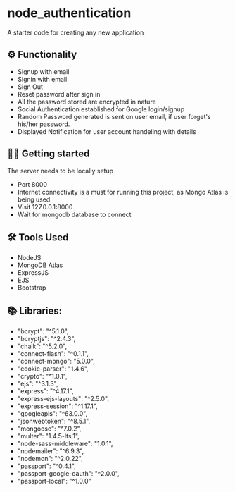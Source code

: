 # node_authentication
A starter code for creating any new application

## ⚙️ Functionality
  - Signup with email
  - Signin with email
  - Sign Out
  - Reset password after sign in
  - All the password stored are encrypted in nature
  - Social Authentication established for Google login/signup
  - Random Password generated is sent on user email, if user forget's his/her password.
  - Displayed Notification for user account handeling with details  

## 🧑‍💻 Getting started
The server needs to be locally setup
  - Port 8000
  - Internet connectivity is a must for running this project, as Mongo Atlas is being used.
  - Visit 127.0.0.1:8000
  - Wait for mongodb database to connect

## 🛠️ Tools Used
  - NodeJS
  - MongoDB Atlas
  - ExpressJS
  - EJS
  - Bootstrap
## 📚 Libraries:
  - "bcrypt": "^5.1.0",
  - "bcryptjs": "^2.4.3",
  - "chalk": "^5.2.0",
  - "connect-flash": "^0.1.1",
  - "connect-mongo": "5.0.0",
  - "cookie-parser": "1.4.6",
  - "crypto": "^1.0.1",
  - "ejs": "^3.1.3",
  - "express": "^4.17.1",
  - "express-ejs-layouts": "^2.5.0",
  - "express-session": "^1.17.1",
  - "googleapis": "^63.0.0",
  - "jsonwebtoken": "^8.5.1",
  - "mongoose": "^7.0.2",
  - "multer": "1.4.5-lts.1",
  - "node-sass-middleware": "1.0.1",
  - "nodemailer": "^6.9.3",
  - "nodemon": "^2.0.22",
  - "passport": "^0.4.1",
  - "passport-google-oauth": "^2.0.0",
  - "passport-local": "^1.0.0"
